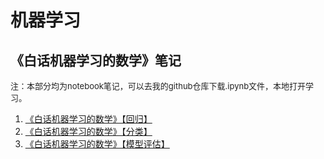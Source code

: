 # 机器学习

## 《白话机器学习的数学》笔记

<font color="#212121" style="font-size:13px;">注：本部分均为notebook笔记，可以去我的github仓库下载.ipynb文件，本地打开学习。</font>

1. [《白话机器学习的数学》【回归】](/ml/regression)
2. [《白话机器学习的数学》【分类】]()
3. [《白话机器学习的数学》【模型评估】]()

